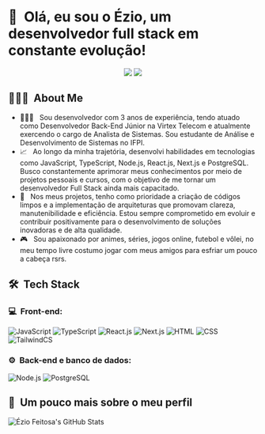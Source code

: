 <h1>👋 &nbsp;Olá, eu sou o Ézio, um desenvolvedor full stack em constante evolução!</h1>
<p align="center">
<a href="https://www.linkedin.com/in/ezio-feitosa"><img src="https://img.shields.io/badge/-Ézio%20Feitosa%20-0077B5?style=flat-square&logo=Linkedin&logoColor=white"/></a>
<a href="mailto:eziof.dev@gmail.com"><img src="https://img.shields.io/badge/-eziof.dev@gmail.com-D14836?style=flat-square&logo=Gmail&logoColor=white"/></a>

</p>

<h2> 👨🏻‍💻 &nbsp;About Me </h2>

- 👨🏻‍💻 &nbsp; Sou desenvolvedor com 3 anos de experiência, tendo atuado como Desenvolvedor Back-End Júnior na Virtex Telecom e atualmente exercendo o cargo de Analista de Sistemas. Sou estudante de Análise e Desenvolvimento de Sistemas no IFPI.
- 📈 &nbsp; Ao longo da minha trajetória, desenvolvi habilidades em tecnologias como JavaScript, TypeScript, Node.js, React.js, Next.js e PostgreSQL. Busco constantemente aprimorar meus conhecimentos por meio de projetos pessoais e cursos, com o objetivo de me tornar um desenvolvedor Full Stack ainda mais capacitado.
- 🚀 &nbsp; Nos meus projetos, tenho como prioridade a criação de códigos limpos e a implementação de arquiteturas que promovam clareza, manutenibilidade e eficiência. Estou sempre comprometido em evoluir e contribuir positivamente para o desenvolvimento de soluções inovadoras e de alta qualidade.
- 🎮 &nbsp; Sou apaixonado por animes, séries, jogos online, futebol e vôlei, no meu tempo livre costumo jogar com meus amigos para esfriar um pouco a cabeça rsrs.

<h2> 🛠 &nbsp;Tech Stack</h2>
<h3>💻 &nbsp;Front-end:</h3>

![JavaScript](https://img.shields.io/badge/-JavaScript-333333?style=flat&logo=javascript)
![TypeScript](https://img.shields.io/badge/-TypeScript-333333?style=flat&logo=typescript&logoColor=2D79C7)
![React.js](https://img.shields.io/badge/-React.js-333333?style=flat&logo=react)
![Next.js](https://img.shields.io/badge/-Next.js-333333?style=flat&logo=nextdotjs)
![HTML](https://img.shields.io/badge/-HTML-333333?style=flat&logo=HTML5)
![CSS](https://img.shields.io/badge/-CSS-333333?style=flat&logo=CSS3&logoColor=1572B6)
![TailwindCS](https://img.shields.io/badge/-TailwindCSS-333333?style=flat&logo=tailwindcss)

<h3>⚙️ &nbsp;Back-end e banco de dados:</h3>

![Node.js](https://img.shields.io/badge/-Node.js-333333?style=flat&logo=node.js)
![PostgreSQL](https://img.shields.io/badge/-PostgreSQL-333333?style=flat&logo=postgresql)


<h2>🚀 &nbsp;Um pouco mais sobre o meu perfil</h2>

![Ézio Feitosa's GitHub Stats](https://github-readme-stats.vercel.app/api?username=ezin1&show_icons=true&theme=dracula)
